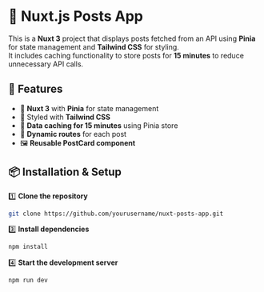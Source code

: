 # 📌 Nuxt.js Posts App

This is a **Nuxt 3** project that displays posts fetched from an API using **Pinia** for state management and **Tailwind CSS** for styling.  
It includes caching functionality to store posts for **15 minutes** to reduce unnecessary API calls.

## 🚀 Features
- 📌 **Nuxt 3** with **Pinia** for state management  
- 🎨 Styled with **Tailwind CSS**  
- 🔄 **Data caching for 15 minutes** using Pinia store  
- 🔗 **Dynamic routes** for each post  
- 🖼️ **Reusable PostCard component**  

## 📦 Installation & Setup
1️⃣ **Clone the repository**
```sh
git clone https://github.com/yourusername/nuxt-posts-app.git
```

3️⃣ **Install dependencies**
```sh
npm install
```

4️⃣ **Start the development server**
```sh
npm run dev
```


